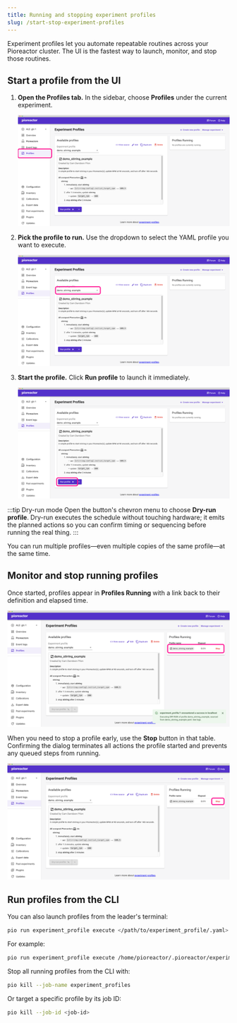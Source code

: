 ```yaml
---
title: Running and stopping experiment profiles
slug: /start-stop-experiment-profiles
---
```


Experiment profiles let you automate repeatable routines across your Pioreactor cluster. The UI is the fastest way to launch, monitor, and stop those routines.

## Start a profile from the UI

1. **Open the Profiles tab.** In the sidebar, choose **Profiles** under the current experiment.

   ![Profiles tab highlighted in the sidebar](/img/user-guide/experiment-profiles/profiles-sidebar.png)

2. **Pick the profile to run.** Use the dropdown to select the YAML profile you want to execute.

   ![Profile dropdown highlighted in the Available profiles section](/img/user-guide/experiment-profiles/profile-dropdown.png)

3. **Start the profile.** Click **Run profile** to launch it immediately.

   ![Run profile button highlighted](/img/user-guide/experiment-profiles/profile-start-button.png)

:::tip Dry-run mode
Open the button's chevron menu to choose **Dry-run profile**. Dry-run executes the schedule without touching hardware; it emits the planned actions so you can confirm timing or sequencing before running the real thing.
:::

You can run multiple profiles—even multiple copies of the same profile—at the same time.

## Monitor and stop running profiles

Once started, profiles appear in **Profiles Running** with a link back to their definition and elapsed time.

![Profiles Running table highlighted with an active profile](/img/user-guide/experiment-profiles/profile-running.png)

When you need to stop a profile early, use the **Stop** button in that table. Confirming the dialog terminates all actions the profile started and prevents any queued steps from running.

![Stop button highlighted in the Profiles Running table](/img/user-guide/experiment-profiles/profile-stop.png)

## Run profiles from the CLI

You can also launch profiles from the leader's terminal:

```bash
pio run experiment_profile execute </path/to/experiment_profile/.yaml> <experiment_name>
```

For example:

```bash
pio run experiment_profile execute /home/pioreactor/.pioreactor/experiment_profiles/chemostat_in_out_2.yaml 'level tests'
```

Stop all running profiles from the CLI with:

```bash
pio kill --job-name experiment_profiles
```

Or target a specific profile by its job ID:

```bash
pio kill --job-id <job-id>
```
